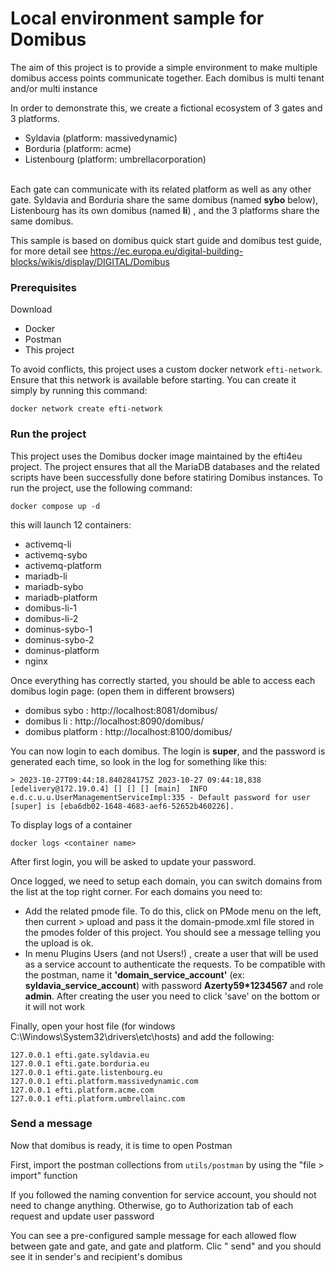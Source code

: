 <h1>Local environment sample for Domibus</h1>

The aim of this project is to provide a simple environment to make multiple domibus access points communicate together.
Each domibus is multi tenant and/or multi instance

In order to demonstrate this, we create a fictional ecosystem of 3 gates and 3 platforms.
<ul>
<li>Syldavia (platform: massivedynamic)</li>
<li>Borduria (platform: acme)</li>
<li>Listenbourg (platform: umbrellacorporation)</li>
</ul>
<br>
Each gate can communicate with its related platform as well as any other gate.
Syldavia and Borduria share the same domibus (named <b>sybo</b> below), Listenbourg has its own domibus (named <b>li</b>) , and the 3 platforms share the same domibus.

This sample is based on domibus quick start guide and domibus test guide, for more detail
see https://ec.europa.eu/digital-building-blocks/wikis/display/DIGITAL/Domibus

<h3> Prerequisites </h3>

Download
<ul>
  <li>Docker</li>
  <li>Postman</li>
  <li>This project</li>
</ul>

To avoid conflicts, this project uses a custom docker network `efti-network`. Ensure that this network is available
before starting. You can create it simply by running this command:

```
docker network create efti-network
```

<h3> Run the project </h3>

This project uses the Domibus docker image maintained by the efti4eu project. The project ensures that all the MariaDB
databases and the related scripts have been successfully done before statiring Domibus instances.
To run the project, use the following command:

```
docker compose up -d
```

this will launch 12 containers:
<ul>
  <li>activemq-li</li>
  <li>activemq-sybo</li>
  <li>activemq-platform</li>
  <li>mariadb-li</li>
  <li>mariadb-sybo</li>
  <li>mariadb-platform</li>
  <li>domibus-li-1</li>
  <li>domibus-li-2</li>
  <li>dominus-sybo-1</li>
  <li>dominus-sybo-2</li>
  <li>dominus-platform</li>
  <li>nginx</li>
</ul>

Once everything has correctly started, you should be able to access each domibus login page: (open them in different
browsers)
<ul>
  <li>domibus sybo : http://localhost:8081/domibus/ </li>
  <li>domibus li : http://localhost:8090/domibus/ </li>
  <li>domibus platform : http://localhost:8100/domibus/ </li>
</ul>

You can now login to each domibus. The login is <b>super</b>, and the password is generated each time, so look in the
log for something like this:

```
> 2023-10-27T09:44:18.840284175Z 2023-10-27 09:44:18,838 [edelivery@172.19.0.4] [] [] [] [main]  INFO e.d.c.u.u.UserManagementServiceImpl:335 - Default password for user [super] is [eba6db02-1648-4683-aef6-52652b460226].
```

To display logs of a container

```
docker logs <container name>
```

After first login, you will be asked to update your password.

Once logged, we need to setup each domain, you can switch domains from the list at the top right corner.
For each domains you need to:

- Add the related pmode file. To do this, click on PMode menu on the left, then current > upload and pass it the
  domain-pmode.xml file stored in the pmodes folder of this project.
  You should see a message telling you the upload is ok.
- In menu Plugins Users (and not Users!) , create a user that will be used as a service account to authenticate the
  requests. To be compatible with the postman, name it <b>'domain_service_account'</b> (ex: <b>
  syldavia_service_account</b>) with password <b>Azerty59*1234567</b> and role <b>admin</b>. After creating the user you
  need to click 'save' on the bottom or it will not work

Finally, open your host file (for windows C:\Windows\System32\drivers\etc\hosts) and add the following:

```
127.0.0.1 efti.gate.syldavia.eu
127.0.0.1 efti.gate.borduria.eu
127.0.0.1 efti.gate.listenbourg.eu
127.0.0.1 efti.platform.massivedynamic.com
127.0.0.1 efti.platform.acme.com
127.0.0.1 efti.platform.umbrellainc.com
```

<h3>Send a message</h3>

Now that domibus is ready, it is time to open Postman

First, import the postman collections from `utils/postman` by using the "file > import" function

If you followed the naming convention for service account, you should not need to change anything. Otherwise, go to
Authorization tab of each request and update user password

You can see a pre-configured sample message for each allowed flow between gate and gate, and gate and platform. Clic "
send" and you should see it in sender's and recipient's domibus
